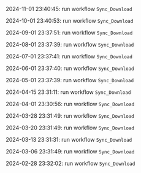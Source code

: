 2024-11-01 23:40:45: run workflow `Sync_Download` 

2024-10-01 23:40:53: run workflow `Sync_Download` 

2024-09-01 23:37:51: run workflow `Sync_Download` 

2024-08-01 23:37:39: run workflow `Sync_Download` 

2024-07-01 23:37:41: run workflow `Sync_Download` 

2024-06-01 23:37:40: run workflow `Sync_Download` 

2024-05-01 23:37:39: run workflow `Sync_Download` 

2024-04-15 23:31:11: run workflow `Sync_Download` 

2024-04-01 23:30:56: run workflow `Sync_Download` 

2024-03-28 23:31:49: run workflow `Sync_Download` 

2024-03-20 23:31:49: run workflow `Sync_Download` 

2024-03-13 23:31:31: run workflow `Sync_Download` 

2024-03-06 23:31:49: run workflow `Sync_Download` 

2024-02-28 23:32:02: run workflow `Sync_Download` 


